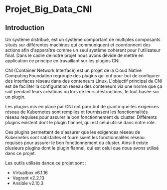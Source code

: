# Projet_Big_Data_CNI
## Introduction 
Un système distribué, est un système comportant de multiples composants situés sur différentes machines qui communiquent et coordonnent des actions afin d'apparaître comme un seul système cohérent pour l'utilisateur final. Dans le cadre de notre projet nous avons dévidé de mettre en application ce principe en travaillant sur les plugins CNI.

CNI (Container Network Interface) est un projet de la Cloud Native Computing Foundation regroupe des plugins qui ont pour but de configurer des interfaces réseau dans des conteneurs Linux. L'objectif principal de CNI est de faciliter la configuration réseau des conteneurs via une norme que ça soit pendant leurs créations ou lors de leurs destructions, le tout basée sur un plugin.

Les plugins mis en place par CNI ont pour but de grantir que les exigences réseau de Kubernetes sont remplies et fournissent les fonctionnalités réseau requises pour assurer le bon fonctionnement du cluster. Différents plugins existent dont le plugin flannel, qui est celui utilisé dans notre rôle.

Ces plugins permettent de s'assurer que les exigences réseau de Kubernetes sont satisfaites et fournissent les fonctionnalités réseau requises pour assurer le bon fonctionnement du cluster. Ainsi il existe plusieurs plugins dont le plugin flannel, qui est celui que nous avons utilisé dans ce projet. 

Les outils utilisés dance ce projet sont : 
- Virtualbox v6.1.16
- Vagrant v2.2.13
- Ansible v2.10.3

